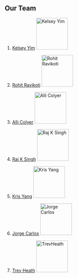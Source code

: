 ## Our Team

1. [Kelsey Yim](https://github.com/kelseyyim)
   <img src="https://avatars3.githubusercontent.com/u/32113193?v=4" width="100px;" alt="Kelsey Yim"/>

2. [Rohit Ravikoti](https://novvum.io)
   <img src="https://avatars1.githubusercontent.com/u/16107563?v=4" width="100px;" alt="Rohit Ravikoti"/>

3. [Alli Colyer](https://github.com/allicolyer)
   <img src="https://avatars2.githubusercontent.com/u/11083917?v=4" width="100px;" alt="Alli Colyer"/>

4. [Raj K Singh](https://www.novvum.io)
   <img src="https://avatars2.githubusercontent.com/u/15880596?v=4" width="100px;" alt="Raj K Singh"/>

5. [Kris Yang](https://github.com/hkyang995)
   <img src="https://avatars2.githubusercontent.com/u/31262171?v=4" width="100px;" alt="Kris Yang"/>

6. [Jorge Carlos](https://github.com/Jorge0521)
   <img src="https://avatars3.githubusercontent.com/u/30252118?v=4" width="100px;" alt="Jorge Carlos"/>

7. [Trev Heath](https://github.com/TrevHeath)
   <img src="https://avatars3.githubusercontent.com/u/23729837?v=4" width="100px;" alt="TrevHeath"/>
